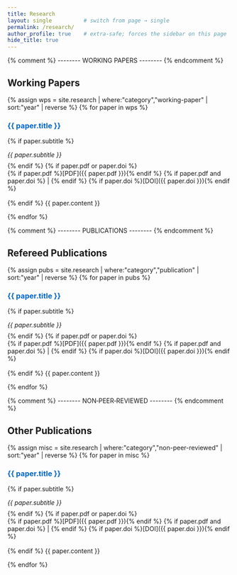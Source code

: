 ```yaml
---
title: Research
layout: single          # switch from page → single
permalink: /research/
author_profile: true    # extra‑safe; forces the sidebar on this page
hide_title: true
---
```


<style>
/* 0) hide the big “Research” banner inserted by the layout */
.page__title { display: none; }

/* 1) make titles blue */
.paper-title { color:#0066cc; text-decoration:none; cursor:default; }

/* 2) shrink the abstract text a bit */
.paper-abstract { font-size:0.9rem; margin-bottom:1.5rem; }

/* keep subtitle and link spacing tidy */
.paper-sub   { margin:0 0 0.5rem 0; font-style:italic; }
.paper-links { margin:0 0 1rem 0; }
</style>

{% comment %} --------  WORKING PAPERS -------- {% endcomment %}
## Working Papers
{% assign wps = site.research | where:"category","working-paper" | sort:"year" | reverse %}
{% for paper in wps %}
### <span class="paper-title">{{ paper.title }}</span>
{% if paper.subtitle %}
<p class="paper-sub">{{ paper.subtitle }}</p>
{% endif %}
{% if paper.pdf or paper.doi %}
<p class="paper-links">
  {% if paper.pdf %}[PDF]({{ paper.pdf }}){% endif %}
  {% if paper.pdf and paper.doi %} | {% endif %}
  {% if paper.doi %}[DOI]({{ paper.doi }}){% endif %}
</p>
{% endif %}
{{ paper.content }}

{% endfor %}

{% comment %} --------  PUBLICATIONS -------- {% endcomment %}
## Refereed Publications
{% assign pubs = site.research | where:"category","publication" | sort:"year" | reverse %}
{% for paper in pubs %}
### <span class="paper-title">{{ paper.title }}</span>
{% if paper.subtitle %}
<p class="paper-sub">{{ paper.subtitle }}</p>
{% endif %}
{% if paper.pdf or paper.doi %}
<p class="paper-links">
  {% if paper.pdf %}[PDF]({{ paper.pdf }}){% endif %}
  {% if paper.pdf and paper.doi %} | {% endif %}
  {% if paper.doi %}[DOI]({{ paper.doi }}){% endif %}
</p>
{% endif %}
{{ paper.content }}

{% endfor %}

{% comment %} --------  NON‑PEER‑REVIEWED -------- {% endcomment %}
## Other Publications
{% assign misc = site.research | where:"category","non-peer-reviewed" | sort:"year" | reverse %}
{% for paper in misc %}
### <span class="paper-title">{{ paper.title }}</span>
{% if paper.subtitle %}
<p class="paper-sub">{{ paper.subtitle }}</p>
{% endif %}
{% if paper.pdf or paper.doi %}
<p class="paper-links">
  {% if paper.pdf %}[PDF]({{ paper.pdf }}){% endif %}
  {% if paper.pdf and paper.doi %} | {% endif %}
  {% if paper.doi %}[DOI]({{ paper.doi }}){% endif %}
</p>
{% endif %}
{{ paper.content }}

{% endfor %}
